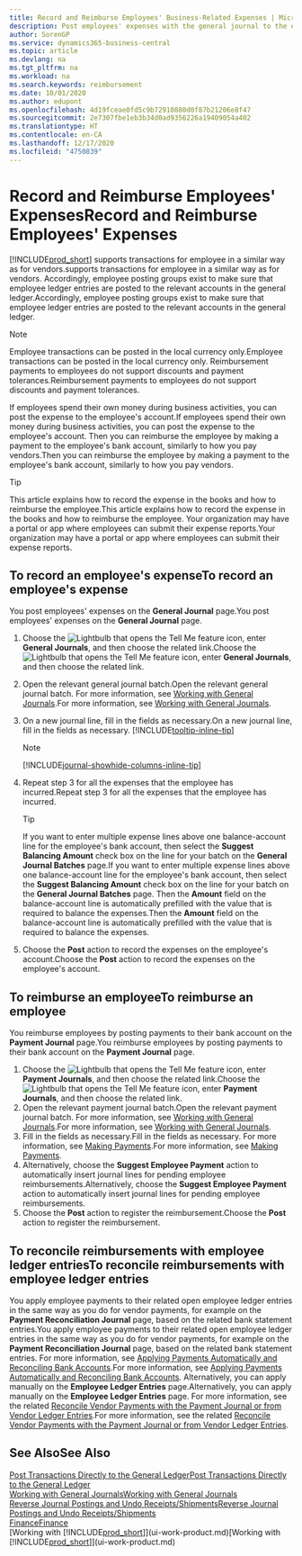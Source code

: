 ```yaml
---
title: Record and Reimburse Employees' Business-Related Expenses | Microsoft Docs
description: Post employees' expenses with the general journal to the employee's account and later post a payment to the employee's bank account to reimburse for the business-related expense.
author: SorenGP
ms.service: dynamics365-business-central
ms.topic: article
ms.devlang: na
ms.tgt_pltfrm: na
ms.workload: na
ms.search.keywords: reimbursement
ms.date: 10/01/2020
ms.author: edupont
ms.openlocfilehash: 4d19fceae0fd5c9b72910880d0f87b21206e8f47
ms.sourcegitcommit: 2e7307fbe1eb3b34d0ad9356226a19409054a402
ms.translationtype: HT
ms.contentlocale: en-CA
ms.lasthandoff: 12/17/2020
ms.locfileid: "4750839"
---
```

# <a name="record-and-reimburse-employees-expenses"></a><span data-ttu-id="1d234-103">Record and Reimburse Employees' Expenses</span><span class="sxs-lookup"><span data-stu-id="1d234-103">Record and Reimburse Employees' Expenses</span></span>

[!INCLUDE[prod_short](includes/prod_short.md)] <span data-ttu-id="1d234-104">supports transactions for employee in a similar way as for vendors.</span><span class="sxs-lookup"><span data-stu-id="1d234-104">supports transactions for employee in a similar way as for vendors.</span></span> <span data-ttu-id="1d234-105">Accordingly, employee posting groups exist to make sure that employee ledger entries are posted to the relevant accounts in the general ledger.</span><span class="sxs-lookup"><span data-stu-id="1d234-105">Accordingly, employee posting groups exist to make sure that employee ledger entries are posted to the relevant accounts in the general ledger.</span></span>

> [!NOTE]  
> <span data-ttu-id="1d234-106">Employee transactions can be posted in the local currency only.</span><span class="sxs-lookup"><span data-stu-id="1d234-106">Employee transactions can be posted in the local currency only.</span></span> <span data-ttu-id="1d234-107">Reimbursement payments to employees do not support discounts and payment tolerances.</span><span class="sxs-lookup"><span data-stu-id="1d234-107">Reimbursement payments to employees do not support discounts and payment tolerances.</span></span>

<span data-ttu-id="1d234-108">If employees spend their own money during business activities, you can post the expense to the employee's account.</span><span class="sxs-lookup"><span data-stu-id="1d234-108">If employees spend their own money during business activities, you can post the expense to the employee's account.</span></span> <span data-ttu-id="1d234-109">Then you can reimburse the employee by making a payment to the employee's bank account, similarly to how you pay vendors.</span><span class="sxs-lookup"><span data-stu-id="1d234-109">Then you can reimburse the employee by making a payment to the employee's bank account, similarly to how you pay vendors.</span></span>  

> [!TIP]
> <span data-ttu-id="1d234-110">This article explains how to record the expense in the books and how to reimburse the employee.</span><span class="sxs-lookup"><span data-stu-id="1d234-110">This article explains how to record the expense in the books and how to reimburse the employee.</span></span> <span data-ttu-id="1d234-111">Your organization may have a portal or app where employees can submit their expense reports.</span><span class="sxs-lookup"><span data-stu-id="1d234-111">Your organization may have a portal or app where employees can submit their expense reports.</span></span>

## <a name="to-record-an-employees-expense"></a><span data-ttu-id="1d234-112">To record an employee's expense</span><span class="sxs-lookup"><span data-stu-id="1d234-112">To record an employee's expense</span></span>
<span data-ttu-id="1d234-113">You post employees' expenses on the **General Journal** page.</span><span class="sxs-lookup"><span data-stu-id="1d234-113">You post employees' expenses on the **General Journal** page.</span></span>
1. <span data-ttu-id="1d234-114">Choose the ![Lightbulb that opens the Tell Me feature](media/ui-search/search_small.png "Tell me what you want to do") icon, enter **General Journals**, and then choose the related link.</span><span class="sxs-lookup"><span data-stu-id="1d234-114">Choose the ![Lightbulb that opens the Tell Me feature](media/ui-search/search_small.png "Tell me what you want to do") icon, enter **General Journals**, and then choose the related link.</span></span>
2. <span data-ttu-id="1d234-115">Open the relevant general journal batch.</span><span class="sxs-lookup"><span data-stu-id="1d234-115">Open the relevant general journal batch.</span></span> <span data-ttu-id="1d234-116">For more information, see [Working with General Journals](ui-work-general-journals.md).</span><span class="sxs-lookup"><span data-stu-id="1d234-116">For more information, see [Working with General Journals](ui-work-general-journals.md).</span></span>
3. <span data-ttu-id="1d234-117">On a new journal line, fill in the fields as necessary.</span><span class="sxs-lookup"><span data-stu-id="1d234-117">On a new journal line, fill in the fields as necessary.</span></span> [!INCLUDE[tooltip-inline-tip](includes/tooltip-inline-tip_md.md)]    

    > [!NOTE]
    > [!INCLUDE[journal-showhide-columns-inline-tip](includes/journal-showhide-columns-inline-tip.md)]
4. <span data-ttu-id="1d234-118">Repeat step 3 for all the expenses that the employee has incurred.</span><span class="sxs-lookup"><span data-stu-id="1d234-118">Repeat step 3 for all the expenses that the employee has incurred.</span></span>

    > [!TIP]  
    > <span data-ttu-id="1d234-119">If you want to enter multiple expense lines above one balance-account line for the employee's bank account, then select the **Suggest Balancing Amount** check box on the line for your batch on the **General Journal Batches** page.</span><span class="sxs-lookup"><span data-stu-id="1d234-119">If you want to enter multiple expense lines above one balance-account line for the employee's bank account, then select the **Suggest Balancing Amount** check box on the line for your batch on the **General Journal Batches** page.</span></span> <span data-ttu-id="1d234-120">Then the **Amount** field on the balance-account line is automatically prefilled with the value that is required to balance the expenses.</span><span class="sxs-lookup"><span data-stu-id="1d234-120">Then the **Amount** field on the balance-account line is automatically prefilled with the value that is required to balance the expenses.</span></span>
5. <span data-ttu-id="1d234-121">Choose the **Post** action to record the expenses on the employee's account.</span><span class="sxs-lookup"><span data-stu-id="1d234-121">Choose the **Post** action to record the expenses on the employee's account.</span></span>

## <a name="to-reimburse-an-employee"></a><span data-ttu-id="1d234-122">To reimburse an employee</span><span class="sxs-lookup"><span data-stu-id="1d234-122">To reimburse an employee</span></span>
<span data-ttu-id="1d234-123">You reimburse employees by posting payments to their bank account on the **Payment Journal** page.</span><span class="sxs-lookup"><span data-stu-id="1d234-123">You reimburse employees by posting payments to their bank account on the **Payment Journal** page.</span></span>
1. <span data-ttu-id="1d234-124">Choose the ![Lightbulb that opens the Tell Me feature](media/ui-search/search_small.png "Tell me what you want to do") icon, enter **Payment Journals**, and then choose the related link.</span><span class="sxs-lookup"><span data-stu-id="1d234-124">Choose the ![Lightbulb that opens the Tell Me feature](media/ui-search/search_small.png "Tell me what you want to do") icon, enter **Payment Journals**, and then choose the related link.</span></span>
2. <span data-ttu-id="1d234-125">Open the relevant payment journal batch.</span><span class="sxs-lookup"><span data-stu-id="1d234-125">Open the relevant payment journal batch.</span></span> <span data-ttu-id="1d234-126">For more information, see [Working with General Journals](ui-work-general-journals.md).</span><span class="sxs-lookup"><span data-stu-id="1d234-126">For more information, see [Working with General Journals](ui-work-general-journals.md).</span></span>
3. <span data-ttu-id="1d234-127">Fill in the fields as necessary.</span><span class="sxs-lookup"><span data-stu-id="1d234-127">Fill in the fields as necessary.</span></span> <span data-ttu-id="1d234-128">For more information, see [Making Payments](payables-make-payments.md).</span><span class="sxs-lookup"><span data-stu-id="1d234-128">For more information, see [Making Payments](payables-make-payments.md).</span></span>
4. <span data-ttu-id="1d234-129">Alternatively, choose the **Suggest Employee Payment** action to automatically insert journal lines for pending employee reimbursements.</span><span class="sxs-lookup"><span data-stu-id="1d234-129">Alternatively, choose the **Suggest Employee Payment** action to automatically insert journal lines for pending employee reimbursements.</span></span>
5. <span data-ttu-id="1d234-130">Choose the **Post** action to register the reimbursement.</span><span class="sxs-lookup"><span data-stu-id="1d234-130">Choose the **Post** action to register the reimbursement.</span></span>  

## <a name="to-reconcile-reimbursements-with-employee-ledger-entries"></a><span data-ttu-id="1d234-131">To reconcile reimbursements with employee ledger entries</span><span class="sxs-lookup"><span data-stu-id="1d234-131">To reconcile reimbursements with employee ledger entries</span></span>
<span data-ttu-id="1d234-132">You apply employee payments to their related open employee ledger entries in the same way as you do for vendor payments, for example on the **Payment Reconciliation Journal** page, based on the related bank statement entries.</span><span class="sxs-lookup"><span data-stu-id="1d234-132">You apply employee payments to their related open employee ledger entries in the same way as you do for vendor payments, for example on the **Payment Reconciliation Journal** page, based on the related bank statement entries.</span></span> <span data-ttu-id="1d234-133">For more information, see [Applying Payments Automatically and Reconciling Bank Accounts](receivables-apply-payments-auto-reconcile-bank-accounts.md).</span><span class="sxs-lookup"><span data-stu-id="1d234-133">For more information, see [Applying Payments Automatically and Reconciling Bank Accounts](receivables-apply-payments-auto-reconcile-bank-accounts.md).</span></span> <span data-ttu-id="1d234-134">Alternatively, you can apply manually on the **Employee Ledger Entries** page.</span><span class="sxs-lookup"><span data-stu-id="1d234-134">Alternatively, you can apply manually on the **Employee Ledger Entries** page.</span></span> <span data-ttu-id="1d234-135">For more information, see the related [Reconcile Vendor Payments with the Payment Journal or from Vendor Ledger Entries](payables-how-apply-purchase-transactions-manually.md).</span><span class="sxs-lookup"><span data-stu-id="1d234-135">For more information, see the related [Reconcile Vendor Payments with the Payment Journal or from Vendor Ledger Entries](payables-how-apply-purchase-transactions-manually.md).</span></span>  

## <a name="see-also"></a><span data-ttu-id="1d234-136">See Also</span><span class="sxs-lookup"><span data-stu-id="1d234-136">See Also</span></span>
[<span data-ttu-id="1d234-137">Post Transactions Directly to the General Ledger</span><span class="sxs-lookup"><span data-stu-id="1d234-137">Post Transactions Directly to the General Ledger</span></span>](finance-how-post-transactions-directly.md)  
[<span data-ttu-id="1d234-138">Working with General Journals</span><span class="sxs-lookup"><span data-stu-id="1d234-138">Working with General Journals</span></span>](ui-work-general-journals.md)  
[<span data-ttu-id="1d234-139">Reverse Journal Postings and Undo Receipts/Shipments</span><span class="sxs-lookup"><span data-stu-id="1d234-139">Reverse Journal Postings and Undo Receipts/Shipments</span></span>](finance-how-reverse-journal-posting.md)  
[<span data-ttu-id="1d234-140">Finance</span><span class="sxs-lookup"><span data-stu-id="1d234-140">Finance</span></span>](finance.md)  
<span data-ttu-id="1d234-141">[Working with [!INCLUDE[prod_short](includes/prod_short.md)]](ui-work-product.md)</span><span class="sxs-lookup"><span data-stu-id="1d234-141">[Working with [!INCLUDE[prod_short](includes/prod_short.md)]](ui-work-product.md)</span></span>  
